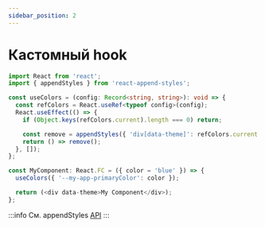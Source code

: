```yaml
---
sidebar_position: 2
---
```


# Кастомный hook

```typescript jsx
import React from 'react';
import { appendStyles } from 'react-append-styles';

const useColors = (config: Record<string, string>): void => {
  const refColors = React.useRef<typeof config>(config);
  React.useEffect(() => {
    if (Object.keys(refColors.current).length === 0) return;

    const remove = appendStyles({ 'div[data-theme]': refColors.current });
    return () => remove();
  }, []);
};

const MyComponent: React.FC = ({ color = 'blue' }) => {
  useColors({ '--my-app-primaryColor': color });

  return (<div data-theme>My Component</div>);
};

```

:::info
См. appendStyles [API](../../../api/advanced#appendstyles)
:::
